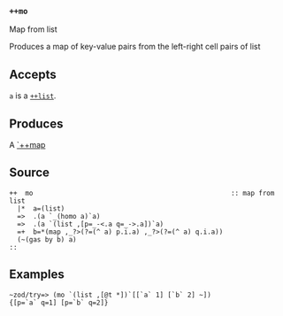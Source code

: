 ### `++mo`

Map from list

Produces a map of key-value pairs from the left-right cell pairs of list

Accepts
-------

`a` is a [`++list`]().

Produces
--------

A [`++map]()

Source
------

    ++  mo                                                  :: map from list
      |*  a=(list)
      =>  .(a `_(homo a)`a)
      =>  .(a `(list ,[p=_-<.a q=_->.a])`a)
      =+  b=*(map ,_?>(?=(^ a) p.i.a) ,_?>(?=(^ a) q.i.a))
      (~(gas by b) a)
    ::

Examples
--------

    ~zod/try=> (mo `(list ,[@t *])`[[`a` 1] [`b` 2] ~])
    {[p=`a` q=1] [p=`b` q=2]}


